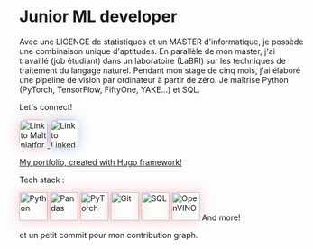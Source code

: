 # Junior ML developer

Avec une LICENCE de statistiques et un MASTER d'informatique, je possède une combinaison unique d'aptitudes.
En parallèle de mon master, j'ai travaillé (job étudiant) dans un laboratoire (LaBRI) sur les techniques de traitement du langage naturel.
Pendant mon stage de cinq mois, j'ai élaboré une pipeline de vision par ordinateur à partir de zéro. 
Je maîtrise Python (PyTorch, TensorFlow, FiftyOne, YAKE...) et SQL.

Let's connect! 

<p align="left">
        <a href="https://www.malt.fr/profile/benoitboidin" title="Si vous avez besoin d'aide pour créer une mission, contactez-moi !">
            <img src="https://is1-ssl.mzstatic.com/image/thumb/Purple211/v4/e7/57/44/e757440c-56dc-7a83-d983-5ca1b432b390/AppIcon-0-0-1x_U007emarketing-0-5-0-85-220.png/1200x630wa.png" 
            style="height:50px; box-shadow: 0px 0px 20px rgba(251, 66, 70, 0.3); border-radius:10px;"
            alt="Link to Malt platform"/>
        </a>
        <a href="https://fr.linkedin.com/in/benoît-boidin-276124a3">
            <img src="https://is1-ssl.mzstatic.com/image/thumb/Purple211/v4/ba/f3/2e/baf32ef3-571e-a8c8-d7c1-f12ca29dd2de/AppIcon-0-1x_U007emarketing-0-7-0-85-220-0.png/1200x630wa.png"  
            style="height:50px; box-shadow: 0px 0px 20px rgba(15, 79, 181, 0.3); border-radius:10px;"
            alt="Link to LinkedIn platform"/>
        </a>
    
</p>

<a href="https://benoitboidin.com">My portfolio, created with Hugo framework!</a>

Tech stack : 

<div>
        <img src="https://upload.wikimedia.org/wikipedia/commons/thumb/c/c3/Python-logo-notext.svg/1869px-Python-logo-notext.svg.png" 
        style="height:50px;box-shadow: 0px 0px 20px rgba(251, 66, 70, 0.3); boder-radius:10px;"
        alt="Python"/>
        <img src="https://encrypted-tbn0.gstatic.com/images?q=tbn:ANd9GcSHZd37oUzVXPHOsl-Ygg5hzYpZs7Djvk-vSw&s" 
        style="height:50px;box-shadow: 0px 0px 20px rgba(251, 66, 70, 0.3); boder-radius:10px;"
        alt="Pandas"/>
        <img src="https://encrypted-tbn0.gstatic.com/images?q=tbn:ANd9GcTABCjpuMscLQRv3Qn612CuXy7wBF23Xs9AOQ&s" 
        style="height:50px;box-shadow: 0px 0px 20px rgba(251, 66, 70, 0.3); boder-radius:10px;"
        alt="PyTorch"/>
        <img src="https://git-scm.com/images/logos/downloads/Git-Icon-1788C.png" 
        style="height:50px;box-shadow: 0px 0px 20px rgba(251, 66, 70, 0.3); boder-radius:10px;"
        alt="Git"/>
        <img src="https://upload.wikimedia.org/wikipedia/commons/8/87/Sql_data_base_with_logo.png" 
        style="height:50px;box-shadow: 0px 0px 20px rgba(251, 66, 70, 0.3); boder-radius:10px;"
        alt="SQL"/>
        <img src="https://encrypted-tbn0.gstatic.com/images?q=tbn:ANd9GcROGUxOHUM2cE5sfObDDVhD351uBOwkZ-OcEw&s" 
        style="height:50px;box-shadow: 0px 0px 20px rgba(251, 66, 70, 0.3); boder-radius:10px;"
        alt="OpenVINO"/>
        And more!
</div>

et un petit commit pour mon contribution graph. 